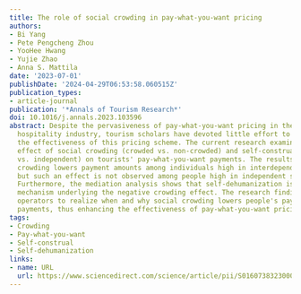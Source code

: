 ```yaml
---
title: The role of social crowding in pay-what-you-want pricing
authors:
- Bi Yang
- Pete Pengcheng Zhou
- YooHee Hwang
- Yujie Zhao
- Anna S. Mattila
date: '2023-07-01'
publishDate: '2024-04-29T06:53:58.060515Z'
publication_types:
- article-journal
publication: '*Annals of Tourism Research*'
doi: 10.1016/j.annals.2023.103596
abstract: Despite the pervasiveness of pay-what-you-want pricing in the travel and
  hospitality industry, tourism scholars have devoted little effort to investigating
  the effectiveness of this pricing scheme. The current research examines the joint
  effect of social crowding (crowded vs. non-crowded) and self-construal (interdependent
  vs. independent) on tourists' pay-what-you-want payments. The results indicate that
  crowding lowers payment amounts among individuals high in interdependent self-construal,
  but such an effect is not observed among people high in independent self-construal.
  Furthermore, the mediation analysis shows that self-dehumanization is the psychological
  mechanism underlying the negative crowding effect. The research findings help tourism
  operators to realize when and why social crowding lowers people's pay-what-you-want
  payments, thus enhancing the effectiveness of pay-what-you-want pricing.
tags:
- Crowding
- Pay-what-you-want
- Self-construal
- Self-dehumanization
links:
- name: URL
  url: https://www.sciencedirect.com/science/article/pii/S0160738323000695
---
```

